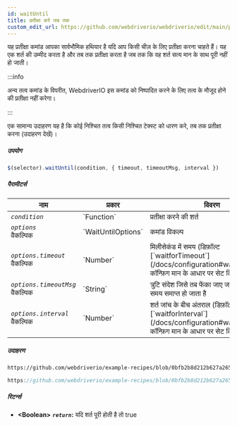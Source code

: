 ```yaml
---
id: waitUntil
title: प्रतीक्षा करें जब तक
custom_edit_url: https://github.com/webdriverio/webdriverio/edit/main/packages/webdriverio/src/commands/element/waitUntil.ts
---
```


यह प्रतीक्षा कमांड आपका सार्वभौमिक हथियार है यदि आप किसी चीज़ के लिए प्रतीक्षा करना चाहते हैं। यह एक शर्त की उम्मीद करता है और तब तक प्रतीक्षा करता है जब तक कि वह शर्त सत्य मान के साथ पूरी नहीं हो जाती।

:::info

अन्य तत्व कमांड के विपरीत, WebdriverIO इस कमांड को निष्पादित करने के लिए तत्व के मौजूद होने की प्रतीक्षा नहीं करेगा।

:::

एक सामान्य उदाहरण यह है कि कोई निश्चित तत्व किसी निश्चित टेक्स्ट को धारण करे, तब तक प्रतीक्षा करना (उदाहरण देखें)।

##### उपयोग

```js
$(selector).waitUntil(condition, { timeout, timeoutMsg, interval })
```

##### पैरामीटर्स

<table>
  <thead>
    <tr>
      <th>नाम</th><th>प्रकार</th><th>विवरण</th>
    </tr>
  </thead>
  <tbody>
    <tr>
      <td><code><var>condition</var></code></td>
      <td>`Function`</td>
      <td>प्रतीक्षा करने की शर्त</td>
    </tr>
    <tr>
      <td><code><var>options</var></code><br /><span className="label labelWarning">वैकल्पिक</span></td>
      <td>`WaitUntilOptions`</td>
      <td>कमांड विकल्प</td>
    </tr>
    <tr>
      <td><code><var>options.timeout</var></code><br /><span className="label labelWarning">वैकल्पिक</span></td>
      <td>`Number`</td>
      <td>मिलीसेकंड में समय (डिफ़ॉल्ट [`waitforTimeout`](/docs/configuration#waitfortimeout) कॉन्फ़िग मान के आधार पर सेट किया गया)</td>
    </tr>
    <tr>
      <td><code><var>options.timeoutMsg</var></code><br /><span className="label labelWarning">वैकल्पिक</span></td>
      <td>`String`</td>
      <td>त्रुटि संदेश जिसे तब फेंका जाए जब waitUntil का समय समाप्त हो जाता है</td>
    </tr>
    <tr>
      <td><code><var>options.interval</var></code><br /><span className="label labelWarning">वैकल्पिक</span></td>
      <td>`Number`</td>
      <td>शर्त जांच के बीच अंतराल (डिफ़ॉल्ट [`waitforInterval`](/docs/configuration#waitforinterval) कॉन्फ़िग मान के आधार पर सेट किया गया)</td>
    </tr>
  </tbody>
</table>

##### उदाहरण

```html reference title="index.html" useHTTPS
https://github.com/webdriverio/example-recipes/blob/0bfb2b8d212b627a2659b10f4449184b657e1d59/waitUntil/index.html#L3-L8
```

```js reference title="waitUntilExample.js" useHTTPS
https://github.com/webdriverio/example-recipes/blob/0bfb2b8d212b627a2659b10f4449184b657e1d59/waitUntil/waitUntilExample.js#L6-L14
```

##### रिटर्न्स

- **&lt;Boolean&gt;**
            **<code><var>return</var></code>:**  यदि शर्त पूरी होती है तो true